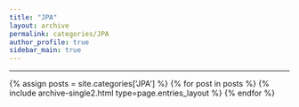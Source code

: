 ```yaml
---
title: "JPA"
layout: archive
permalink: categories/JPA
author_profile: true
sidebar_main: true
---
```


<!-- 공백이 포함되어 있는 카테고리 이름의 경우 site.categories.['a b c'] 이런식으로! -->

***

{% assign posts = site.categories['JPA'] %}
{% for post in posts %} {% include archive-single2.html type=page.entries_layout %} {% endfor %}

